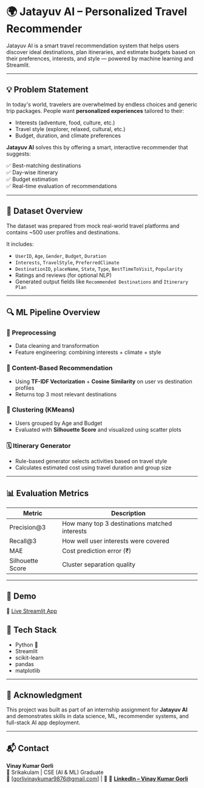 # 🌍 Jatayuv AI – Personalized Travel Recommender

Jatayuv AI is a smart travel recommendation system that helps users discover ideal destinations, plan itineraries, and estimate budgets based on their preferences, interests, and style — powered by machine learning and Streamlit.

---

## 💡 Problem Statement

In today's world, travelers are overwhelmed by endless choices and generic trip packages. 
People want **personalized experiences** tailored to their:

- Interests (adventure, food, culture, etc.)
- Travel style (explorer, relaxed, cultural, etc.)
- Budget, duration, and climate preferences

**Jatayuv AI** solves this by offering a smart, interactive recommender that suggests:

✅ Best-matching destinations  
✅ Day-wise itinerary  
✅ Budget estimation  
✅ Real-time evaluation of recommendations

---

## 📂 Dataset Overview

The dataset was prepared from mock real-world travel platforms and contains ~500 user profiles and destinations.

It includes:
- `UserID`, `Age`, `Gender`, `Budget`, `Duration`
- `Interests`, `TravelStyle`, `PreferredClimate`
- `DestinationID`, `placeName`, `State`, `Type`, `BestTimeToVisit`, `Popularity`
- Ratings and reviews (for optional NLP)
- Generated output fields like `Recommended Destinations` and `Itinerary Plan`

---

## 🔍 ML Pipeline Overview

### 🔧 Preprocessing
- Data cleaning and transformation
- Feature engineering: combining interests + climate + style

### 🎯 Content-Based Recommendation
- Using **TF-IDF Vectorization** + **Cosine Similarity** on user vs destination profiles
- Returns top 3 most relevant destinations

### 🧠 Clustering (KMeans)
- Users grouped by Age and Budget
- Evaluated with **Silhouette Score** and visualized using scatter plots

### 🗓️ Itinerary Generator
- Rule-based generator selects activities based on travel style
- Calculates estimated cost using travel duration and group size

---

## 📊 Evaluation Metrics

| Metric          | Description                              |
|-----------------|------------------------------------------|
| Precision@3     | How many top 3 destinations matched interests  
| Recall@3        | How well user interests were covered     
| MAE             | Cost prediction error (₹)                
| Silhouette Score| Cluster separation quality               

---

## 🧪 Demo

🔗 [Live Streamlit App](https://jatayuv-ai-project-vo6nw3nxmallzusynipkbk.streamlit.app/)  

## 🚀 Tech Stack

- Python 🐍
- Streamlit
- scikit-learn
- pandas
- matplotlib

---

## 🙌 Acknowledgment

This project was built as part of an internship assignment for **Jatayuv AI** and demonstrates skills in data science, ML, recommender systems, and full-stack AI app deployment.

---

## 📬 Contact

**Vinay Kumar Gorli**  
📍 Srikakulam | CSE (AI & ML) Graduate  
📧 [gorlivinaykumar9876@gmail.com] | 💼 🔗 [**LinkedIn – Vinay Kumar Gorli**](https://www.linkedin.com/in/vinay-kumar-gorli-263634266)


